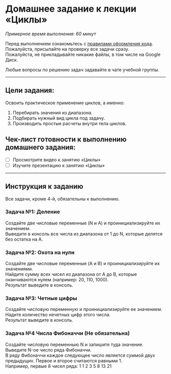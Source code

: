 # Домашнее задание к лекции «Циклы»

_Примерное время выполнения: 60 минут_

Перед выполнением ознакомьтесь с [правилами оформления кода](https://github.com/netology-code/codestyle/blob/master/swift/README.md).  
Пожалуйста, присылайте на проверку все задачи сразу.  
Пожалуйста, не прикладывайте никакие файлы, в том числе на Google Диск.  

Любые вопросы по решению задач задавайте в чате учебной группы.

_______
## Цели задания:

Освоить практическое применение циклов, а именно:
1. Перебирать значения из диапазона.
2. Подбирать нужный вид цикла под задачу.
3. Производить простые расчеты внутри тела циклов.

## Чек-лист готовности к выполнению домашнего задания:

- [ ] Просмотрите видео к занятию «Циклы»
- [ ] Изучите презентацию к занятию «Циклы»

----------------------

## Инструкция к заданию
Все задачи, кроме 4-й, обязательны к выполнению.

### Задача №1: Деление

Создайте две числовые переменные (N и A) и проинициализируйте их значением.  
Выведите в консоль все числа из диапазона от 1 до N, которые делятся без остатка на A.


### Задача №2: Охота на нули

Создайте две числовые переменные (A и B) и проинициализируйте их значениями.   
Найдите сумму всех чисел из диапазона от A до B, которые оканчиваются нулем (например: 20, 110, 1000).  
Результат выведите в консоль.


### Задача №3: Четные цифры

Создайте числовую переменную и проинициализируйте ее значением.  
Надите количество нечетных цифр этого числа.  
Результат выведите в консоль.


### Задача №4 Числа Фибоначчи (Не обязательна)
Создайте числовую переменныю N и запишите туда значение.  
Выведите N-ое число ряда Фибоначчи.   
В ряду Фибоначчи каждое следующее число является суммой двух предыдущих. Первое и второе считаются равными 1.  
Например, первые 8 чисел ряда: 1 1 2 3 5 8 13 21
